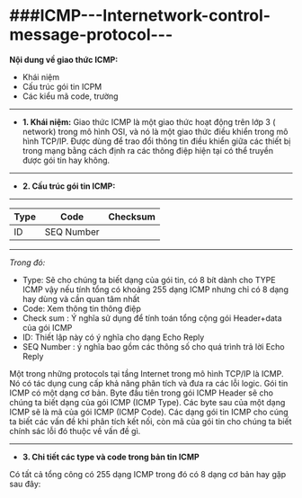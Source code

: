 ###ICMP---Internetwork-control-message-protocol---
==============================================
**Nội dung về giao thức ICMP:**
* Khái niệm
* Cấu trúc gói tin ICPM
* Các kiểu mã code, trường

----

- **1. Khái niệm:** Giao thức ICMP là một giao thức hoạt động trên lớp 3 ( network) trong mô hình OSI, và nó là một giao thức điều khiển trong mô hình TCP/IP. Được dùng để trao đổi thông tin điều khiển giữa các thiết bị trong mạng bằng cách định ra các thông điệp hiện tại có thể truyền được gói tin hay không.

----

- **2. Cấu trúc gói tin ICMP:**

----------------
|Type|Code|Checksum|
|----|---|--------|
|ID|SEQ Number|
--------------

*Trong đó:* 

- Type: Sẽ cho chúng ta biết dạng của gói tin, có 8 bít dành cho TYPE ICMP vậy nếu tính tổng có khoảng 255 dạng ICMP nhưng chỉ có 8 dạng hay dùng và cần quan tâm nhất
- Code: Xem thông tin thông điệp
- Check sum : Ý nghĩa sử dụng để tính toán tổng cộng gói Header+data của gói ICMP
- ID: Thiết lập này có ý nghĩa cho dạng Echo Reply
- SEQ Number : ý nghĩa bao gồm các thông số cho quá trình trả lời Echo Reply

Một trong những protocols tại tầng Internet trong mô hình TCP/IP là ICMP. Nó có tác dụng cung cấp khả năng phân tích và đưa ra các lỗi logic. Gói tin ICMP có một dạng cơ bản. Byte đầu tiên trong gói ICMP Header sẽ cho chúng ta biết dạng của gói ICMP (ICMP Type). Các byte sau của một dạng ICMP sẽ là mã của gói ICMP (ICMP Code). Các dạng gói tin ICMP cho cúng ta biết các vấn đề khi phân tích kết nối, còn mã của gói tin cho chúng ta biết chính sác lỗi đó thuộc về vấn đề gì.

-----

- **3. Chi tiết các type và code trong bản tin ICMP**

Có tất cả tổng công có 255 dạng ICMP trong đó có 8 dạng cơ bản hay gặp sau đây:

<img class="image__pic js-image-pic" src="http://i.imgur.com/WcMTstL.png" alt="" id="screenshot-image">

